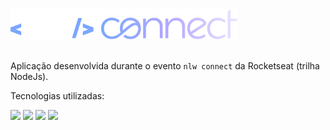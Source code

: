 <div>
  <img src=".github/assets/nlw-connect.svg" height="48" />
</div>

<br />

Aplicação desenvolvida durante o evento `nlw connect` da Rocketseat (trilha NodeJs).

Tecnologias utilizadas:

<img src="https://cdn.jsdelivr.net/gh/devicons/devicon@latest/icons/docker/docker-original.svg" width="32px" /> <img src="https://cdn.jsdelivr.net/gh/devicons/devicon@latest/icons/bun/bun-original.svg" width="32px"/> <img src="https://elysiajs.com/assets/elysia.svg" width="32px"/> <img src="https://github.com/drizzle-team.png" width="32px"/>
